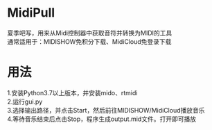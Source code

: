 # MidiPull
 夏季吧写，用来从Midi控制器中获取音符并转换为MIDI的工具</br>
 通常适用于：MIDISHOW免积分下载、MidiCloud免登录下载
# 用法
 1.安装Python3.7以上版本，并安装mido、rtmidi</br>
 2.运行gui.py</br>
 3.选择输出路径，并点击Start，然后前往MIDISHOW/MidiCloud播放音乐</br>
 4.等待音乐结束后点击Stop，程序生成output.mid文件。打开即可播放

